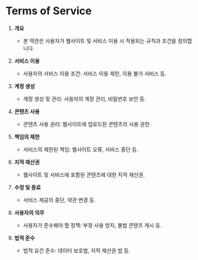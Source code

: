 # Terms of Service

1. **개요**  
   - 본 약관은 사용자가 웹사이트 및 서비스 이용 시 적용되는 규칙과 조건을 정의합니다.

2. **서비스 이용**  
   - 사용자의 서비스 이용 조건: 서비스 이용 제한, 이용 불가 서비스 등.

3. **계정 생성**  
   - 계정 생성 및 관리: 사용자의 계정 관리, 비밀번호 보안 등.

4. **콘텐츠 사용**  
   - 콘텐츠 사용 권리: 웹사이트에 업로드된 콘텐츠의 사용 권한.

5. **책임의 제한**  
   - 서비스의 제한된 책임: 웹사이트 오류, 서비스 중단 등.

6. **지적 재산권**  
   - 웹사이트 및 서비스에 포함된 콘텐츠에 대한 지적 재산권.

7. **수정 및 종료**  
   - 서비스 제공의 중단, 약관 변경 등.

8. **사용자의 의무**  
   - 사용자가 준수해야 할 정책: 부정 사용 방지, 불법 콘텐츠 게시 등.

9. **법적 준수**  
   - 법적 요건 준수: 데이터 보호법, 지적 재산권 법 등.